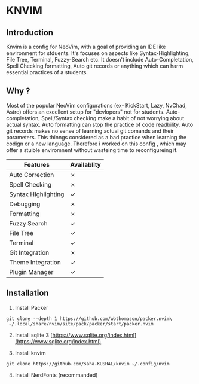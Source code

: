 # KNVIM
## Introduction
Knvim is  a config for NeoVim, with a goal of providing an IDE like environment for stduents. It's focuses on aspects like Syntax-Highlighting, File Tree, Terminal, Fuzzy-Search etc. It doesn't include Auto-Completation, Spell Checking,formatting, Auto git records or anything which can harm essential practices of a students.

## Why ?
Most of the popular NeoVim configurations (ex- KickStart, Lazy, NvChad, Astro) offers an excellent setup for "devlopers" not for students. Auto-completation, Spell/Syntax checking make a habit of not worrying about actual syntax. Auto formatting can stop the practice of code readbility. Auto git records makes no sense of learning actual git comands and their parameters. This thinngs considered as a bad practice when learning the codign or a new language. Therefore i worked on this config , which may offer a stuible enviromnent without wasteing time to reconfigureing it.

|Features|Availablity|
|--------|-------------|
|Auto Correction|&#10007; |
|Spell Checking| &#10007; |
|Syntax HIghlighting| &#10003;|
|Debugging| &#10007; |
|Formatting| &#10007;|
|Fuzzy Search|  &#10003;|
|File Tree| &#10003; |
|Terminal| &#10003; |
|Git Integration| &#10007;|
|Theme Integration| &#10003;|
|Plugin Manager| &#10003; |

## Installation
1. Install Packer
```
git clone --depth 1 https://github.com/wbthomason/packer.nvim\
 ~/.local/share/nvim/site/pack/packer/start/packer.nvim
```
2. Install sqlite 3
[https://www.sqlite.org/index.html](https://www.sqlite.org/index.html)

3. Install knvim
```
git clone https://github.com/saha-KUSHAL/knvim ~/.config/nvim
```
4. Install NerdFonts (recommanded)


